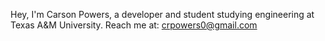 Hey, I'm Carson Powers, a developer and student studying engineering at Texas A&M University.
Reach me at: crpowers0@gmail.com

<!---
crpowers/crpowers is a ✨ special ✨ repository because its `README.md` (this file) appears on your GitHub profile.
You can click the Preview link to take a look at your changes.
--->
